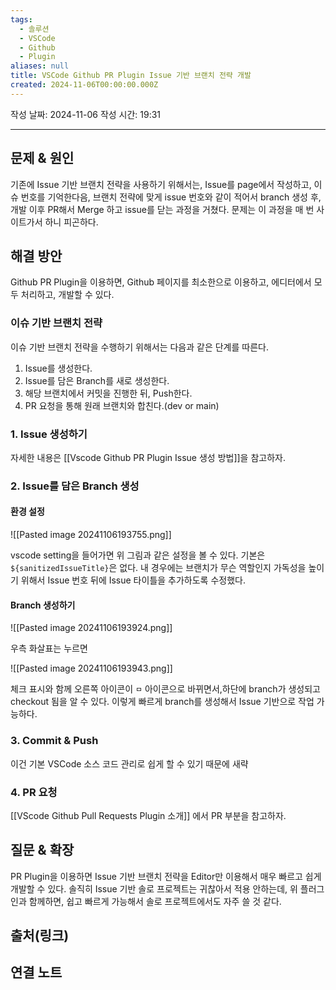 ```yaml
---
tags:
  - 솔루션
  - VSCode
  - Github
  - Plugin
aliases: null
title: VSCode Github PR Plugin Issue 기반 브랜치 전략 개발
created: 2024-11-06T00:00:00.000Z
---
```

작성 날짜: 2024-11-06
작성 시간: 19:31


----

## 문제 & 원인

기존에 Issue 기반 브랜치 전략을 사용하기 위해서는, Issue를 page에서 작성하고, 이슈 번호를 기억한다음, 브랜치 전략에 맞게 issue 번호와 같이 적어서 branch 생성 후, 개발 이후 PR해서 Merge 하고 issue를 닫는 과정을 거쳤다. 문제는 이 과정을 매 번 사이트가서 하니 피곤하다.


## 해결 방안

Github PR Plugin을 이용하면, Github 페이지를 최소한으로 이용하고, 에디터에서 모두 처리하고, 개발할 수 있다.

### 이슈 기반 브랜치 전략

이슈 기반 브랜치 전략을 수행하기 위해서는 다음과 같은 단계를 따른다.

1. Issue를 생성한다.
2. Issue를 담은 Branch를 새로 생성한다.
3. 해당 브랜치에서 커밋을 진행한 뒤, Push한다.
4. PR 요청을 통해 원래 브랜치와 합친다.(dev or main)

### 1. Issue 생성하기

자세한 내용은 [[Vscode Github PR Plugin Issue 생성 방법]]을 참고하자.

### 2. Issue를 담은 Branch 생성

#### 환경 설정

![[Pasted image 20241106193755.png]]

vscode setting을 들어가면 위 그림과 같은 설정을 볼 수 있다. 기본은 `${sanitizedIssueTitle}`은 없다. 내 경우에는 브랜치가 무슨 역할인지 가독성을 높이기 위해서 Issue 번호 뒤에 Issue 타이틀을 추가하도록 수정했다.

#### Branch 생성하기

![[Pasted image 20241106193924.png]]

우측 화살표는 누르면

![[Pasted image 20241106193943.png]]

체크 표시와 함께 오른쪽 아이콘이 `ㅁ` 아이콘으로 바뀌면서,하단에 branch가 생성되고 checkout 됨을 알 수 있다. 이렇게 빠르게 branch를 생성해서 Issue 기반으로 작업 가능하다.

### 3. Commit & Push

이건 기본 VSCode 소스 코드 관리로 쉽게 할 수 있기 때문에 새략

### 4. PR 요청

[[VScode Github Pull Requests Plugin 소개]] 에서 PR 부분을 참고하자.

## 질문 & 확장

PR Plugin을 이용하면 Issue 기반 브랜치 전략을 Editor만 이용해서 매우 빠르고 쉽게 개발할 수 있다. 솔직히 Issue 기반 솔로 프로젝트는 귀찮아서 적용 안하는데, 위 플러그인과 함께하면, 쉽고 빠르게 가능해서 솔로 프로젝트에서도 자주 쓸 것 같다.

## 출처(링크)


## 연결 노트
